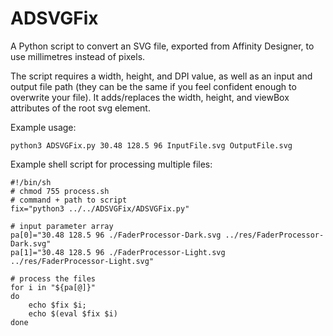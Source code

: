 # ADSVGFix

A Python script to convert an SVG file, exported from Affinity Designer, to use millimetres instead of pixels.

The script requires a width, height, and DPI value, as well as an input and output file path (they can be the same if you feel confident enough to overwrite your file). It adds/replaces the width, height, and viewBox attributes of the root svg element.

Example usage:

```Shell
python3 ADSVGFix.py 30.48 128.5 96 InputFile.svg OutputFile.svg
```

Example shell script for processing multiple files:

```Shell
#!/bin/sh
# chmod 755 process.sh
# command + path to script
fix="python3 ../../ADSVGFix/ADSVGFix.py"

# input parameter array
pa[0]="30.48 128.5 96 ./FaderProcessor-Dark.svg ../res/FaderProcessor-Dark.svg"
pa[1]="30.48 128.5 96 ./FaderProcessor-Light.svg ../res/FaderProcessor-Light.svg"

# process the files
for i in "${pa[@]}"
do
	echo $fix $i;
	echo $(eval $fix $i)
done
```
